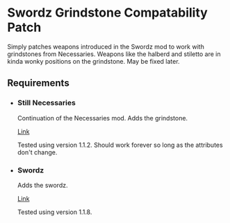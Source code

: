 # Swordz Grindstone Compatability Patch

Simply patches weapons introduced in the Swordz mod to work with grindstones from Necessaries.
Weapons like the halberd and stiletto are in kinda wonky positions on the grindstone. May be fixed later.

## Requirements

- ### Still Necessaries
  Continuation of the Necessaries mod. Adds the grindstone. 

  [Link](https://mods.vintagestory.at/show/mod/5906)

  Tested using version 1.1.2. Should work forever so long as the attributes don't change.


- ### Swordz
  Adds the swordz.

  [Link](https://mods.vintagestory.at/swordz)

  Tested using version 1.1.8. 
